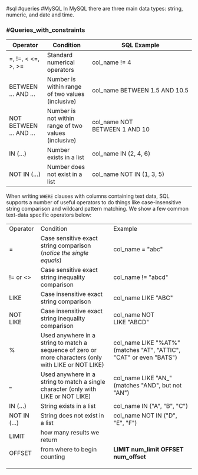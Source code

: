 #sql #queries #MySQL
In MySQL there are three main data types: string, numeric, and date and time.


### #Queries_with_constraints

| Operator            | Condition                                            | SQL Example                   |
| ------------------- | ---------------------------------------------------- | ----------------------------- |
| =, !=, < <=, >, >=  | Standard numerical operators                         | col_name != 4                 |
| BETWEEN … AND …     | Number is within range of two values (inclusive)     | col_name BETWEEN 1.5 AND 10.5 |
| NOT BETWEEN … AND … | Number is not within range of two values (inclusive) | col_name NOT BETWEEN 1 AND 10 |
| IN (…)              | Number exists in a list                              | col_name IN (2, 4, 6)         |
| NOT IN (…)          | Number does not exist in a list                      | col_name NOT IN (1, 3, 5)     |
When writing `WHERE` clauses with columns containing text data, SQL supports a number of useful operators to do things like case-insensitive string comparison and wildcard pattern matching. We show a few common text-data specific operators below:

|            |                                                                                                       |                                                                         |
| ---------- | ----------------------------------------------------------------------------------------------------- | ----------------------------------------------------------------------- |
| Operator   | Condition                                                                                             | Example                                                                 |
| =          | Case sensitive exact string comparison (_notice the single equals_)                                   | col_name = "abc"                                                        |
| != or <>   | Case sensitive exact string inequality comparison                                                     | col_name != "abcd"                                                      |
| LIKE       | Case insensitive exact string comparison                                                              | col_name LIKE "ABC"                                                     |
| NOT LIKE   | Case insensitive exact string inequality comparison                                                   | col_name NOT LIKE "ABCD"                                                |
| %          | Used anywhere in a string to match a sequence of zero or more characters (only with LIKE or NOT LIKE) | col_name LIKE "%AT%"  <br>(matches "AT", "ATTIC", "CAT" or even "BATS") |
| _          | Used anywhere in a string to match a single character (only with LIKE or NOT LIKE)                    | col_name LIKE "AN_"  <br>(matches "AND", but not "AN")                  |
| IN (…)     | String exists in a list                                                                               | col_name IN ("A", "B", "C")                                             |
| NOT IN (…) | String does not exist in a list                                                                       | col_name NOT IN ("D", "E", "F")                                         |
| LIMIT      | how many results we return                                                                            |                                                                         |
| OFFSET     | from where to begin counting                                                                          | **LIMIT num_limit OFFSET num_offset**                                   |
|            |                                                                                                       |                                                                         |
|            |                                                                                                       |                                                                         |
|            |                                                                                                       |                                                                         |
